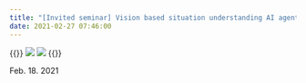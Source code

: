 ```yaml
---
title: "[Invited seminar] Vision based situation understanding AI agent getting smart through Perception and Action Cycle Learning (이민호 교수님, 경북대학교)"
date: 2021-02-27 07:46:00
---
```


{{<format col image-space>}}
![](http://bspl.korea.ac.kr/Board/Members_Only/Research_Materials/Education/invited_seminar/ProfLeeMH_KNU/BSPL_seminar_ProfLeeMH_KNU_21feb18_1.png#50)
![](http://bspl.korea.ac.kr/Board/Members_Only/Research_Materials/Education/invited_seminar/ProfLeeMH_KNU/BSPL_seminar_ProfLeeMH_KNU_21feb18.png#50)
{{</format>}}

Feb. 18. 2021

